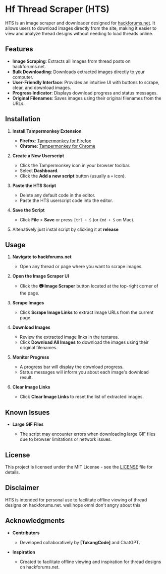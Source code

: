 # Hf Thread Scraper (HTS)

HTS is an image scraper and downloader designed for [hackforums.net](https://hackforums.net). It allows users to download images directly from the site, making it easier to view and analyze thread designs without needing to load threads online.

## Features

- **Image Scraping**: Extracts all images from thread posts on hackforums.net.
- **Bulk Downloading**: Downloads extracted images directly to your computer.
- **User-Friendly Interface**: Provides an intuitive UI with buttons to scrape, clear, and download images.
- **Progress Indicator**: Displays download progress and status messages.
- **Original Filenames**: Saves images using their original filenames from the URLs.

## Installation

1. **Install Tampermonkey Extension**

   - **Firefox**: [Tampermonkey for Firefox](https://addons.mozilla.org/en-US/firefox/addon/tampermonkey/)
   - **Chrome**: [Tampermonkey for Chrome](https://chrome.google.com/webstore/detail/tampermonkey/dhdgffkkebhmkfjojejmpbldmpobfkfo)

2. **Create a New Userscript**

   - Click the Tampermonkey icon in your browser toolbar.
   - Select **Dashboard**.
   - Click the **Add a new script** button (usually a `+` icon).

3. **Paste the HTS Script**

   - Delete any default code in the editor.
   - Paste the HTS userscript code into the editor.

4. **Save the Script**

   - Click **File** > **Save** or press `Ctrl + S` (or `Cmd + S` on Mac).
  
5. Altenatively just instal script by clicking it at **release** 

## Usage

1. **Navigate to hackforums.net**

   - Open any thread or page where you want to scrape images.

2. **Open the Image Scraper UI**

   - Click the **📷 Image Scraper** button located at the top-right corner of the page.

3. **Scrape Images**

   - Click **Scrape Image Links** to extract image URLs from the current page.

4. **Download Images**

   - Review the extracted image links in the textarea.
   - Click **Download All Images** to download the images using their original filenames.

5. **Monitor Progress**

   - A progress bar will display the download progress.
   - Status messages will inform you about each image's download result.

6. **Clear Image Links**

   - Click **Clear Image Links** to reset the list of extracted images.

## Known Issues

- **Large GIF Files**

  - The script may encounter errors when downloading large GIF files due to browser limitations or network issues.

## License

This project is licensed under the MIT License - see the [LICENSE](LICENSE) file for details.

## Disclaimer

HTS is intended for personal use to facilitate offline viewing of thread designs on hackforums.net. well hope omni don't angry about this

## Acknowledgments

- **Contributors**

  - Developed collaboratively by **[TukangCode]** and ChatGPT.

- **Inspiration**

  - Created to facilitate offline viewing and inspiration for thread designs on hackforums.net.

